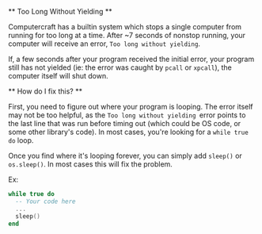 ** Too Long Without Yielding **

Computercraft has a builtin system which stops a single computer from running for too long at a time. After ~7 seconds of nonstop running, your computer will receive an error, `Too long without yielding`.

If, a few seconds after your program received the initial error, your program still has not yielded (ie: the error was caught by `pcall` or `xpcall`), the computer itself will shut down.

** How do I fix this? **

First, you need to figure out where your program is looping. The error itself may not be too helpful, as the `Too long without yielding `error points to the last line that was run before timing out (which could be OS code, or some other library's code). In most cases, you're looking for a `while true do` loop.

Once you find where it's looping forever, you can simply add `sleep()` or `os.sleep()`. In most cases this will fix the problem.

Ex:

```lua
while true do
  -- Your code here
  ...
  sleep()
end
```
